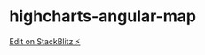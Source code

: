 # highcharts-angular-map

[Edit on StackBlitz ⚡️](https://stackblitz.com/edit/highcharts-angular-map-yhdhkx)